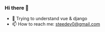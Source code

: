 ### Hi there 🎉

<!--
**steedev/steedev** is a ✨ _special_ ✨ repository because its `README.md` (this file) appears on your GitHub profile.

Here are some ideas to get you started:
-->
- 🦄 Trying to understand vue & django
- 📫 How to reach me: steedev0@gmail.com
